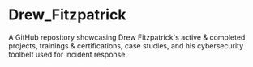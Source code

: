 # Drew_Fitzpatrick
A GitHub repository showcasing Drew Fitzpatrick's active & completed projects, trainings & certifications, case studies, and his cybersecurity toolbelt used for incident response. 
